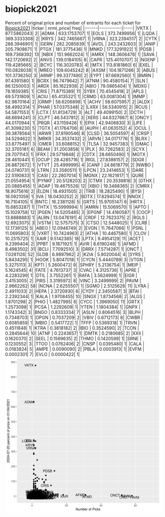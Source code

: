 # biopick2021
Percent of original price and number of entrants for each ticket for [Biopick2021](https://twitter.com/hashtag/Biopick2021)
|ticker |  nrml_price| freq|
|:------|-----------:|----:|
|VKTX   | 877.5862043|    2|
|ADMA   | 633.1753707|    1|
|EOLS   | 373.7499956|    1|
|LQDA   | 369.3333308|    2|
|KRYS   | 342.7465667|    1|
|VRNA   | 323.2394517|    2|
|CYTK   | 288.3946901|    1|
|GERN   | 282.2085839|    1|
|AVDL   | 243.2432603|    3|
|ANIP   | 205.7908671|    1|
|PTGX   | 181.3775436|    1|
|MNKD   | 177.3291922|    1|
|PDSB   | 169.7368392|   13|
|NBIX   | 151.9662024|    1|
|AMRX   | 148.3606476|    1|
|SAVA   | 142.1720692|    2|
|ANVS   | 139.0184105|    8|
|CAPR   | 125.4010707|    3|
|NGENF  | 119.4285665|    2|
|BCYC   | 116.3020783|    4|
|IMTX   | 113.8181860|    6|
|EXEL   | 110.0828038|    1|
|MREO   | 109.6045242|    8|
|AXSM   | 104.1871266|    3|
|ABUS   | 101.3736250|    3|
|ARMP   |  99.3377490|    2|
|EYPT   |  97.6692560|    1|
|BMRN   |  97.4391580|    1|
|BCRX   |  96.7479642|    7|
|ATNM   |  90.4580154|    7|
|SLN    |  86.1250003|    1|
|ARDX   |  85.1622938|    2|
|ABIO   |  79.0865404|    1|
|MDXG   |  78.1659385|    1|
|CRIS   |  71.8715389|   11|
|SYBX   |  70.4545418|    2|
|APLS   |  69.5731809|    1|
|ACIU   |  65.4135321|    1|
|CRMD   |  63.0081304|    1|
|IMMP   |  62.9870164|    2|
|ORMP   |  58.6206898|    1|
|ACHV   |  58.6075957|    2|
|ALDX   |  58.4992314|    1|
|PHAR   |  57.0375348|    2|
|LXRX   |  56.5340915|    2|
|RCUS   |  54.5871553|    1|
|LCTX   |  51.8134729|    3|
|ALT    |  49.4099150|    2|
|DCTH   |  48.6694241|    3|
|CLPT   |  46.5437812|    3|
|XERS   |  44.6327667|    8|
|ONCY   |  44.0170944|    1|
|PRQR   |  43.1159426|    1|
|EPIX   |  42.9406830|    3|
|LIFE   |  41.3098230|    5|
|TGTX   |  41.1764706|    8|
|AUPH   |  41.0635152|    4|
|OCUL   |  39.3878564|    1|
|ARWR   |  37.8190546|    8|
|CLSD   |  36.5054597|    4|
|CRSP   |  34.5294622|    1|
|MRKR   |  34.3537432|    2|
|ARVN   |  34.0171776|    1|
|BLRX   |  33.8775497|    3|
|OMER   |  33.6088152|    1|
|TLSA   |  32.9457383|    1|
|DMAC   |  32.3705181|    6|
|BEAM   |  31.2003858|    1|
|PLX    |  30.7262583|    2|
|SCYX   |  29.7071143|    1|
|IFRX   |  29.5719848|    2|
|CDTX   |  28.6650490|    1|
|MGTX   |  28.4610441|    1|
|OCUP   |  28.4285716|    1|
|RIGL   |  27.8386157|    2|
|SDGR   |  26.8872672|    1|
|VTVT   |  25.4999995|    4|
|CANF   |  24.8618779|    2|
|NWBO   |  24.0740731|    9|
|LTRN   |  23.3580511|    1|
|LPCN   |  23.2414653|    1|
|DARE   |  22.5190833|    1|
|CASI   |  22.2807014|    1|
|MGNX   |  22.1621617|    1|
|QURE   |  21.0554954|    1|
|PYNKF  |  20.5128203|    2|
|CTMX   |  20.3539816|    3|
|GTHX   |  20.0885455|    1|
|ADAP   |  19.4675526|   12|
|XBIO   |  19.3488365|    2|
|CMRX   |  18.9075616|    2|
|ELDN   |  18.4931505|    2|
|TRIB   |  18.2825490|    1|
|BYSI   |  18.0921059|    1|
|IVA    |  18.0430252|    2|
|BDTX   |  17.8294574|    1|
|NNOX   |  16.7104105|    1|
|BNTC   |  16.2381128|    5|
|GRTS   |  15.9705147|    6|
|HRTX   |  15.6853287|    1|
|THTX   |  15.5999994|    1|
|AMRN   |  15.5069570|    1|
|APTO   |  15.1029758|   12|
|PGEN   |  14.5205485|    3|
|EPGNF  |  14.4160587|    1|
|COCP   |  13.8888883|    1|
|ALRN   |  13.0476191|    4|
|CRDF   |  12.7623375|    2|
|RGLS   |  12.6923075|    3|
|VSTM   |  12.5757575|    3|
|CTSO   |  12.5448025|    1|
|CLRB   |  12.1739125|    5|
|ABEO   |  12.0946749|    2|
|EVGN   |  11.7647066|    1|
|PSNL   |  11.0695803|    3|
|VXRT   |  10.7424963|    2|
|ATHA   |  10.4467580|    1|
|CLOV   |  10.2515725|    1|
|XAIR   |   9.5142385|   18|
|LPTX   |   9.4954129|   11|
|ACET   |   9.2399404|    2|
|PPBT   |   9.1871921|    1|
|AVIR   |   8.6190248|    1|
|AFMD   |   8.4983502|   31|
|BCLI   |   7.7092510|    3|
|DRRX   |   7.5714287|    1|
|ONCT   |   7.0281126|   52|
|SLDB   |   6.9897962|    2|
|KZIA   |   5.9020044|    4|
|SYRS   |   5.8434295|    1|
|HOOK   |   5.8047018|    1|
|CYCN   |   5.4440789|    3|
|VTGN   |   5.3275113|    3|
|KPTI   |   5.2600472|    9|
|SPHRY  |   5.2136754|    1|
|MEIP   |   5.1624545|    4|
|FATE   |   4.7613737|    3|
|CVAC   |   4.3125736|    1|
|APRE   |   4.2283299|    1|
|DTIL   |   3.7552261|    1|
|RAFA   |   3.5624999|    1|
|EIGR   |   3.4153005|    2|
|PIRS   |   3.3195972|    8|
|VINC   |   3.2499999|    2|
|PAVM   |   2.9662262|   58|
|NCNA   |   2.6255507|    1|
|SGMO   |   2.5125628|   11|
|LYRA   |   2.4911033|    2|
|HEPA   |   2.3720930|    6|
|CYDY   |   2.3450587|    3|
|BTAI   |   2.2392344|    1|
|KALA   |   1.9708455|   10|
|SNGX   |   1.8734568|    2|
|ALGS   |   1.8701298|    2|
|PHIO   |   1.4827995|    6|
|CYCC   |   1.3969050|   11|
|GRTX   |   1.2573098|    1|
|PCSA   |   1.2292609|    1|
|YTEN   |   1.1804384|    1|
|GNPX   |   1.1743342|    3|
|BNGO   |   0.8333334|    7|
|ASLN   |   0.8064516|    3|
|BLPH   |   0.7348703|    1|
|OPGN   |   0.7037209|    2|
|VBIV   |   0.6712173|    8|
|CWBR   |   0.6085859|    1|
|MBIO   |   0.5417722|    1|
|TFFP   |   0.5369318|    1|
|TRVN   |   0.4511848|    1|
|KTRA   |   0.3818182|    2|
|IBIO   |   0.3524590|    2|
|TCON   |   0.2845644|   10|
|ATNF   |   0.2243657|    1|
|DMTK   |   0.2180685|    2|
|XXII   |   0.1620370|    2|
|SEEL   |   0.1569635|    2|
|THMO   |   0.1420599|    1|
|SRNE   |   0.1230552|    3|
|TTOO   |   0.0762406|    2|
|CNSP   |   0.0395480|    1|
|CALA   |   0.0183824|    5|
|AMPE   |   0.0090090|    2|
|PBLA   |   0.0003913|    1|
|EVFM   |   0.0002301|    7|
|EVLO   |   0.0000422|    1|
![retvspicks](biopicks.png?raw=true)
